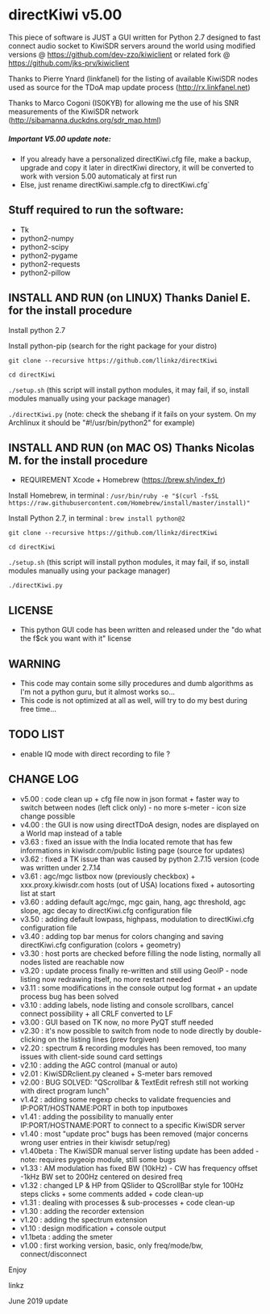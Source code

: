 # directKiwi v5.00

This piece of software is JUST a GUI written for Python 2.7 designed to fast connect audio socket to KiwiSDR servers around the world using modified versions @ https://github.com/dev-zzo/kiwiclient or related fork @ https://github.com/jks-prv/kiwiclient

Thanks to Pierre Ynard (linkfanel) for the listing of available KiwiSDR nodes used as source for the TDoA map update process (http://rx.linkfanel.net)

Thanks to Marco Cogoni (IS0KYB) for allowing me the use of his SNR measurements of the KiwiSDR network (http://sibamanna.duckdns.org/sdr_map.html)

##### Important _V5.00 update note_:
- If you already have a personalized directKiwi.cfg file, make a backup, upgrade and copy it later in directKiwi directory, it will be converted to work with version 5.00 automaticaly at first run
- Else, just rename directKiwi.sample.cfg to directKiwi.cfg`


## Stuff required to run the software:

* Tk
* python2-numpy
* python2-scipy
* python2-pygame
* python2-requests
* python2-pillow

## INSTALL AND RUN (on LINUX) Thanks Daniel E. for the install procedure

Install python 2.7

Install python-pip (search for the right package for your distro)

`git clone --recursive https://github.com/llinkz/directKiwi`

`cd directKiwi`

`./setup.sh` (this script will install python modules, it may fail, if so, install modules manually using your package manager)

`./directKiwi.py` (note: check the shebang if it fails on your system. On my Archlinux it should be "#!/usr/bin/python2" for example)


## INSTALL AND RUN (on MAC OS) Thanks Nicolas M. for the install procedure

* REQUIREMENT 	Xcode + Homebrew (https://brew.sh/index_fr)

Install Homebrew, in terminal : `/usr/bin/ruby -e "$(curl -fsSL https://raw.githubusercontent.com/Homebrew/install/master/install)"`

Install Python 2.7, in terminal : `brew install python@2`

`git clone --recursive https://github.com/llinkz/directKiwi`

`cd directKiwi`

`./setup.sh`  (this script will install python modules, it may fail, if so, install modules manually using your package manager)

`./directKiwi.py`


## LICENSE
* This python GUI code has been written and released under the "do what the f$ck you want with it" license


## WARNING
* This code may contain some silly procedures and dumb algorithms as I'm not a python guru, but it almost works so...
* This code is not optimized at all as well, will try to do my best during free time...

## TODO LIST
* enable IQ mode with direct recording to file ?

## CHANGE LOG 

* v5.00 : code clean up + cfg file now in json format + faster way to switch between nodes (left click only) - no more s-meter - icon size change possible
* v4.00 : the GUI is now using directTDoA design, nodes are displayed on a World map instead of a table
* v3.63 : fixed an issue with the India located remote that has few informations in kiwisdr.com/public listing page (source for updates)
* v3.62 : fixed a TK issue than was caused by python 2.7.15 version (code was written under 2.7.14
* v3.61 : agc/mgc listbox now (previously checkbox) + xxx.proxy.kiwisdr.com hosts (out of USA) locations fixed + autosorting list  at start
* v3.60 : adding default agc/mgc, mgc gain, hang, agc threshold, agc slope, agc decay to directKiwi.cfg configuration file
* v3.50 : adding default lowpass, highpass, modulation to directKiwi.cfg configuration file
* v3.40 : adding top bar menus for colors changing and saving directKiwi.cfg configuration (colors + geometry)
* v3.30 : host ports are checked before filling the node listing, normally all nodes listed are reachable now
* v3.20 : update process finally re-written and still using GeoIP - node listing now redrawing itself, no more restart needed
* v3.11 : some modifications in the console output log format + an update process bug has been solved
* v3.10 : adding labels, node listing and console scrollbars, cancel connect possibility + all CRLF converted to LF
* v3.00 : GUI based on TK now, no more PyQT stuff needed
* v2.30 : it's now possible to switch from node to node directly by double-clicking on the listing lines (prev forgiven)
* v2.20 : spectrum & recording modules has been removed, too many issues with client-side sound card settings
* v2.10 : adding the AGC control (manual or auto)
* v2.01 : KiwiSDRclient.py cleaned + S-meter bars removed
* v2.00 : BUG SOLVED: "QScrollbar & TextEdit refresh still not working with direct program lunch"
* v1.42 : adding some regexp checks to validate frequencies and IP:PORT/HOSTNAME:PORT in both top inputboxes
* v1.41 : adding the possibility to manually enter IP:PORT/HOSTNAME:PORT to connect to a specific KiwiSDR server
* v1.40 : most "update proc" bugs has been removed (major concerns wrong user entries in their kiwisdr setup/reg)
* v1.40beta : The KiwiSDR manual server listing update has been added - note: requires pygeoip module, still some bugs
* v1.33 : AM modulation has fixed BW (10kHz) - CW has frequency offset -1kHz BW set to 200Hz centered on desired freq
* v1.32 : changed LP & HP from QSlider to QScrollBar style for 100Hz steps clicks + some comments added + code clean-up
* v1.31 : dealing with processes & sub-processes + code clean-up
* v1.30 : adding the recorder extension
* v1.20 : adding the spectrum extension
* v1.10 : design modification + console output
* v1.1beta : adding the smeter
* v1.00 : first working version, basic, only freq/mode/bw, connect/disconnect


Enjoy

linkz

June 2019 update
